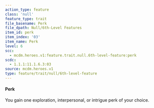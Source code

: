 ```yaml
---
action_type: feature
class: 'null'
feature_type: trait
file_basename: Perk
file_dpath: Null/6th-Level Features
item_id: perk
item_index: '03'
item_name: Perk
level: 6
scc:
  - mcdm.heroes.v1:feature.trait.null.6th-level-feature:perk
scdc:
  - 1.1.1:11.1.6.3:03
source: mcdm.heroes.v1
type: feature/trait/null/6th-level-feature
---
```


#### Perk

You gain one exploration, interpersonal, or intrigue perk of your choice.
